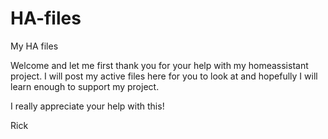 # HA-files
My HA files 

Welcome and let me first thank you for your help with my homeassistant project. I will post my active files here for you to look at and hopefully I will learn enough to support my project. 

I really appreciate your help with this!

Rick
